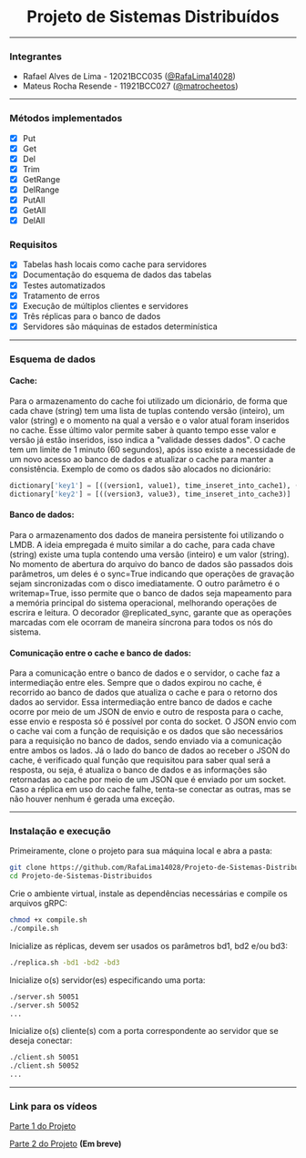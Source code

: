 <h1 align="center">Projeto de Sistemas Distribuídos</h1>

---

### Integrantes

* Rafael Alves de Lima - 12021BCC035 ([@RafaLima14028](https://github.com/RafaLima14028/))
* Mateus Rocha Resende - 11921BCC027 ([@matrocheetos](https://github.com/matrocheetos))

---

### Métodos implementados

- [x] Put
- [x] Get
- [x] Del
- [x] Trim
- [x] GetRange
- [x] DelRange
- [x] PutAll
- [x] GetAll
- [x] DelAll

### Requisitos

- [x] Tabelas hash locais como cache para servidores
- [x] Documentação do esquema de dados das tabelas
- [x] Testes automatizados
- [x] Tratamento de erros
- [x] Execução de múltiplos clientes e servidores
- [x] Três réplicas para o banco de dados
- [x] Servidores são máquinas de estados determinística

---

### Esquema de dados

#### Cache:

Para o armazenamento do cache foi utilizado um dicionário,
de forma que cada chave (string) tem uma lista de tuplas contendo
versão (inteiro), um valor (string) e o momento na qual a versão e
o valor atual foram inseridos no cache. Esse último valor permite
saber à quanto tempo esse valor e versão já estão inseridos, isso indica
a "validade desses dados". O cache tem um limite de 1 minuto (60 segundos),
após isso existe a necessidade de um novo acesso ao banco de dados e
atualizar o cache para manter a consistência. Exemplo de como os dados
são alocados no dicionário:

```python
dictionary['key1'] = [((version1, value1), time_inseret_into_cache1), ((version2, value2), time_inseret_into_cache2), ...]
dictionary['key2'] = [((version3, value3), time_inseret_into_cache3)]
```

#### Banco de dados:

Para o armazenamento dos dados de maneira persistente foi utilizando o LMDB.
A ideia empregada é muito similar a do cache, para cada chave (string) existe
uma tupla contendo uma versão (inteiro) e um valor (string). No momento de abertura
do arquivo do banco de dados são passados dois parâmetros, um deles é o
sync=True indicando que operações de gravação sejam sincronizadas com o disco
imediatamente. O outro parâmetro é o writemap=True, isso permite que o banco
de dados seja mapeamento para a memória principal do sistema operacional,
melhorando operações de escrira e leitura. O decorador @replicated_sync, garante que as operações marcadas com ele
ocorram de maneira síncrona para todos os nós do sistema.

#### Comunicação entre o cache e banco de dados:

Para a comunicação entre o banco de dados e o servidor, o cache faz a intermediação entre eles.
Sempre que o dados expirou no cache, é recorrido ao banco de dados que atualiza o cache e
para o retorno dos dados ao servidor. Essa intermediação entre banco de dados e cache ocorre
por meio de um JSON de envio e outro de resposta para o cache, esse envio e resposta só é possível por conta
do socket. O JSON envio com o cache vai com a função de requisição e os dados que são necessários para a requisição
no banco de dados, sendo enviado via a comunicação entre ambos os lados. Já o lado do banco de dados ao receber
o JSON do cache, é verificado qual função que requisitou para saber qual será a resposta, ou seja, é atualiza o
banco de dados e as informações são retornadas ao cache por meio de um JSON que é enviado por um socket. Caso a réplica
em uso do cache falhe, tenta-se conectar as outras, mas se não houver nenhum é gerada uma exceção.

---

### Instalação e execução

Primeiramente, clone o projeto para sua máquina local e abra a pasta:

```bash
git clone https://github.com/RafaLima14028/Projeto-de-Sistemas-Distribuidos.git
cd Projeto-de-Sistemas-Distribuidos
```

Crie o ambiente virtual, instale as dependências necessárias e compile os arquivos gRPC:

```bash
chmod +x compile.sh
./compile.sh
```

Inicialize as réplicas, devem ser usados os parâmetros bd1, bd2 e/ou bd3:

```bash
./replica.sh -bd1 -bd2 -bd3
```

Inicialize o(s) servidor(es) especificando uma porta:

```bash
./server.sh 50051
./server.sh 50052
...
```

Inicialize o(s) cliente(s) com a porta correspondente ao servidor que se deseja conectar:

```bash
./client.sh 50051
./client.sh 50052
...
```

---

### Link para os vídeos

[Parte 1 do Projeto](https://youtu.be/9ZDFBH2iPKQ)

[Parte 2 do Projeto]() **(Em breve)**
